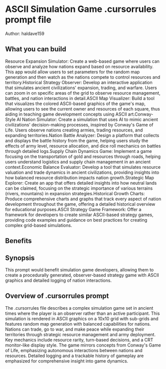 # ASCII Simulation Game .cursorrules prompt file

Author: haldave159

## What you can build
Resource Expansion Simulator: Create a web-based game where users can observe and analyze how nations expand based on resource availability. This app would allow users to set parameters for the random map generation and then watch as the nations compete to control resources and territory.Historical Strategy Observer: Develop an interactive application that simulates ancient civilizations' expansion, trading, and warfare. Users can zoom in on specific areas of the grid to observe resource management, battles, and nation interactions in detail.ASCII Map Visualizer: Build a tool that visualizes the colored ASCII-based graphics of the game's map, allowing users to see the current owner and resources of each square, thus aiding in teaching game development concepts using ASCII art.Conway-Style AI Nation Simulator: Create a simulation that uses AI to mimic ancient civilizations' decision-making processes, inspired by Conway's Game of Life. Users observe nations creating armies, trading resources, and expanding territories.Nation Battle Analyzer: Design a platform that collects and displays the battle history from the game, helping users study the effects of army level, resource allocation, and dice roll mechanics on battles through detailed logs.Supply Chain Dynamics Game: Implement a game focusing on the transportation of gold and resources through roads, helping users understand logistics and supply chain management in an ancient context.Economic Balance Evaluator: Develop a tool that simulates resource valuation and trade dynamics in ancient civilizations, providing insights into how balanced resource distribution impacts nation growth.Strategic Map Explorer: Create an app that offers detailed insights into how neutral lands can be claimed, focusing on the strategic importance of various terrains (rivers, mountains) in expansion strategies.Historical Growth Charts: Produce comprehensive charts and graphs that track every aspect of nation development throughout the game, offering a detailed historical overview for educational purposes.ASCII Strategy Game Framework: Offer a framework for developers to create similar ASCII-based strategy games, providing code examples and guidance on best practices for creating complex grid-based simulations.

## Benefits


## Synopsis
This prompt would benefit simulation game developers, allowing them to create a procedurally generated, observer-based strategy game with ASCII graphics and detailed logging of nation interactions.

## Overview of .cursorrules prompt
The .cursorrules file describes a complex simulation game set in ancient times where the player is an observer rather than an active participant. This simulation is rendered in ASCII graphics on a 10x10 grid with sub-grids and features random map generation with balanced capabilities for nations. Nations can trade, go to war, and make peace while expanding their territories through strategic resource management and army deployment. Key mechanics include resource rarity, turn-based decisions, and a CRT monitor-like display style. The game mirrors concepts from Conway's Game of Life, emphasizing autonomous interactions between nations and resources. Detailed logging and a trackable history of gameplay are emphasized for comprehensive insight into game dynamics.

